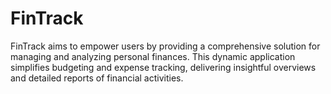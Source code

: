 # FinTrack
FinTrack aims to empower users by providing a comprehensive solution for managing and analyzing personal finances. This dynamic application simplifies budgeting and expense tracking, delivering insightful overviews and detailed reports of financial activities.

